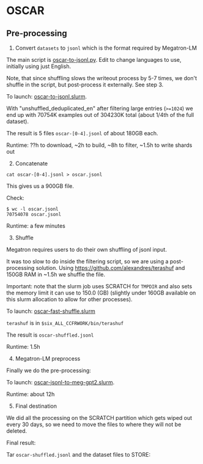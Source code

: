 # OSCAR

## Pre-processing

1. Convert `datasets` to `jsonl` which is the format required by Megatron-LM

The main script is [oscar-to-jsonl.py](./oscar-to-jsonl.py). Edit to change languages to use, initially using just English.

Note, that since shuffling slows the writeout process by 5-7 times, we don't shuffle in the script, but post-process it externally. See step 3.

To launch: [oscar-to-jsonl.slurm](./oscar-to-jsonl.slurm).

With "unshuffled_deduplicated_en" after filtering large entries (`>=1024`) we end up with 70754K examples out of 304230K total (about 1/4th of the full dataset).

The result is 5 files `oscar-[0-4].jsonl` of about 180GB each.

Runtime: ??h to download, ~2h to build, ~8h to filter, ~1.5h to write shards out


2. Concatenate

```
cat oscar-[0-4].jsonl > oscar.jsonl
```

This gives us a 900GB file.

Check:
```
$ wc -l oscar.jsonl
70754078 oscar.jsonl
```

Runtime: a few minutes



3. Shuffle

Megatron requires users to do their own shuffling of jsonl input.

It was too slow to do inside the filtering script, so we are using a post-processing solution.
Using https://github.com/alexandres/terashuf and 150GB RAM in ~1.5h we shuffle the file.

Important: note that the slurm job uses SCRATCH for `TMPDIR` and also sets the memory limit it can use to 150.0 (GB) (slightly under 160GB available on this slurm allocation to allow for other processes).

To launch: [oscar-fast-shuffle.slurm](./oscar-fast-shuffle.slurm)

`terashuf` is in `$six_ALL_CCFRWORK/bin/terashuf`

The result is `oscar-shuffled.jsonl`

Runtime: 1.5h



4. Megatron-LM preprocess

Finally we do the pre-processing:

To launch: [oscar-jsonl-to-meg-gpt2.slurm](./oscar-jsonl-to-meg-gpt2.slurm).

Runtime: about 12h

5. Final destination

We did all the processing on the SCRATCH partition which gets wiped out every 30 days, so we need to move the files to where they will not be deleted.

Final result:


Tar `oscar-shuffled.jsonl` and the dataset files to STORE:
